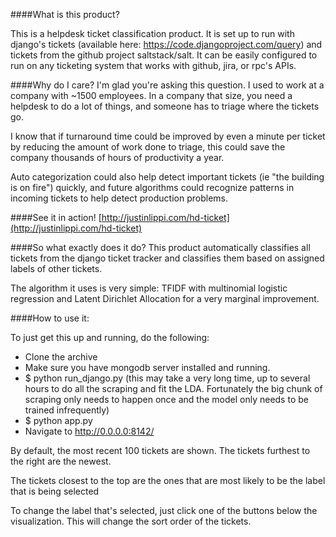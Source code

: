 ####What is this product?

This is a helpdesk ticket classification product. It is set up to run with django's tickets (available here: https://code.djangoproject.com/query) and tickets from the github project saltstack/salt.  It can be easily configured to run on any ticketing system that works with github, jira, or rpc's APIs.

####Why do I care?
I'm glad you're asking this question. I used to work at a company with ~1500 employees. In a company that size, you need a helpdesk to do a lot of things, and someone has to triage where the tickets go.

I know that if turnaround time could be improved by even a minute per ticket by reducing the amount of work done to triage, this could save the company thousands of hours of productivity a year.

Auto categorization could also help detect important tickets (ie "the building is on fire") quickly, and future algorithms could recognize patterns in incoming tickets to help detect production problems.

####See it in action!
[http://justinlippi.com/hd-ticket](http://justinlippi.com/hd-ticket)

####So what exactly does it do?
This product automatically classifies all tickets from the django ticket tracker and classifies them based on assigned labels of other tickets.

The algorithm it uses is very simple: TFIDF with multinomial logistic regression and Latent Dirichlet Allocation for a very marginal improvement.

####How to use it:

To just get this up and running, do the following:
- Clone the archive
- Make sure you have mongodb server installed and running.
- $ python run_django.py (this may take a very long time, up to several hours to do all the scraping and fit the LDA.  Fortunately the big chunk of scraping only needs to happen once and the model only needs to be trained infrequently)
- $ python app.py
- Navigate to http://0.0.0.0:8142/

By default, the most recent 100 tickets are shown. The tickets furthest to the right are the newest.

The tickets closest to the top are the ones that are most likely to be the label that is being selected

To change the label that's selected, just click one of the buttons below the visualization.  This will change the sort order of the tickets.
